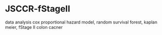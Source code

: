 # JSCCR-fStageII
data analysis
cox proportional hazard model, random survival forest, kaplan meier, fStage II colon cacner
